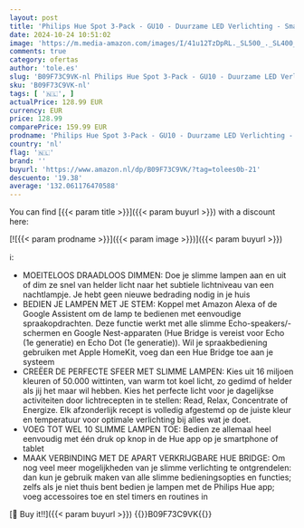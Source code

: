 ```yaml
---
layout: post
title: 'Philips Hue Spot 3-Pack - GU10 - Duurzame LED Verlichting - Smart Lamp - Wit en Gekleurd Licht - Dimbaar - Verbind met Bluetooth of Hue Bridge - Werkt met Alexa en Google Home'
date: 2024-10-24 10:51:02
image: 'https://m.media-amazon.com/images/I/41u12TzDpRL._SL500_._SL400_.jpg'
comments: true
category: ofertas
author: 'tole.es'
slug: 'B09F73C9VK-nl Philips Hue Spot 3-Pack - GU10 - Duurzame LED Verlichting...'
sku: 'B09F73C9VK-nl'
tags: [ '🇳🇱', ]
actualPrice: 128.99 EUR
currency: EUR
price: 128.99
comparePrice: 159.99 EUR
prodname: 'Philips Hue Spot 3-Pack - GU10 - Duurzame LED Verlichting - Smart Lamp - Wit en Gekleurd Licht - Dimbaar - Verbind met Bluetooth of Hue Bridge - Werkt met Alexa en Google Home'
country: 'nl'
flag: '🇳🇱'
brand: ''
buyurl: 'https://www.amazon.nl/dp/B09F73C9VK/?tag=tolees0b-21'
descuento: '19.38'
average: '132.061176470588'
---
```


You can find [{{< param title >}}]({{< param buyurl >}}) with a discount here:

[![{{< param prodname >}}]({{< param image >}})]({{< param buyurl >}})

ℹ️:

- MOEITELOOS DRAADLOOS DIMMEN: Doe je slimme lampen aan en uit of dim ze snel van helder licht naar het subtiele lichtniveau van een nachtlampje. Je hebt geen nieuwe bedrading nodig in je huis
- BEDIEN JE LAMPEN MET JE STEM: Koppel met Amazon Alexa of de Google Assistent om de lamp te bedienen met eenvoudige spraakopdrachten. Deze functie werkt met alle slimme Echo-speakers/-schermen en Google Nest-apparaten (Hue Bridge is vereist voor Echo (1e generatie) en Echo Dot (1e generatie)). Wil je spraakbediening gebruiken met Apple HomeKit, voeg dan een Hue Bridge toe aan je systeem
- CREËER DE PERFECTE SFEER MET SLIMME LAMPEN: Kies uit 16 miljoen kleuren of 50.000 wittinten, van warm tot koel licht, zo gedimd of helder als jij het maar wil hebben. Kies het perfecte licht voor je dagelijkse activiteiten door lichtrecepten in te stellen: Read, Relax, Concentrate of Energize. Elk afzonderlijk recept is volledig afgestemd op de juiste kleur en temperatuur voor optimale verlichting bij alles wat je doet​.
- VOEG TOT WEL 10 SLIMME LAMPEN TOE: Bedien ze allemaal heel eenvoudig met één druk op knop in de Hue app op je smartphone of tablet
- MAAK VERBINDING MET DE APART VERKRIJGBARE HUE BRIDGE: Om nog veel meer mogelijkheden van je slimme verlichting te ontgrendelen: dan kun je gebruik maken van alle slimme bedieningsopties en functies; zelfs als je niet thuis bent bedien je lampen met de Philips Hue app; voeg accessoires toe en stel timers en routines in

[🛒 Buy it!!]({{< param buyurl >}})
{{<world>}}B09F73C9VK{{</world>}}
